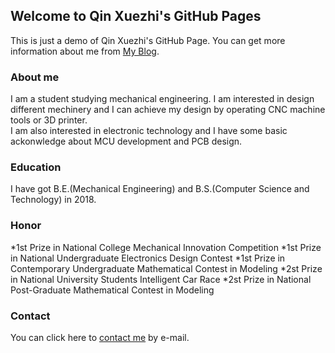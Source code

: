 ## Welcome to Qin Xuezhi's GitHub Pages

This is just a demo of Qin Xuezhi's GitHub Page. You can get more information about me from [My Blog](https://www.univ.cloud).


### About me

I am a student studying mechanical engineering. I am interested in design different mechinery and I can achieve my design by operating CNC machine tools or 3D printer.<br>
I am also interested in electronic technology and I have some basic ackonwledge about MCU development and PCB design. 


### Education
I have got B.E.(Mechanical Engineering) and B.S.(Computer Science and Technology) in 2018.


### Honor
*1st Prize in National College Mechanical Innovation Competition
*1st Prize in National Undergraduate Electronics Design Contest
*1st Prize in Contemporary Undergraduate Mathematical Contest in Modeling
*2st Prize in National University Students Intelligent Car Race
*2st Prize in National Post-Graduate Mathematical Contest in Modeling


### Contact
You can click here to [contact me](mailto:qinxz1414@qq.com) by e-mail.
